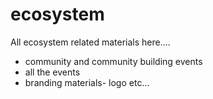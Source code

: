 # ecosystem
All ecosystem related materials here....
- community and community building events
- all the events
- branding materials- logo etc...
